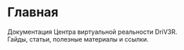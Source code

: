 # Главная
<!-- ![Driv3r Logo](images/driver_docs.png) <br> -->
Документация Центра виртуальной реальности DriV3R. <br>
Гайды, статьи, полезные материалы и ссылки.
